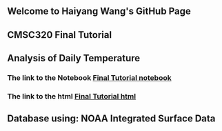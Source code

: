 ## Welcome to Haiyang Wang's GitHub Page

## CMSC320 Final Tutorial

## Analysis of Daily Temperature

### The link to the Notebook [Final Tutorial notebook](https://github.com/DukeOcean/HaiyangWangFinalTutorial/blob/main/CMSC320_Final%20Tutorial.ipynb)

### The link to the html [Final Tutorial html](https://github.com/DukeOcean/HaiyangWangFinalTutorial/blob/main/CMSC320_Final_Tutorial.html)

## Database using: NOAA Integrated Surface Data



